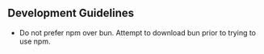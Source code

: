 ## Development Guidelines

- Do not prefer npm over bun. Attempt to download bun prior to trying to use npm.